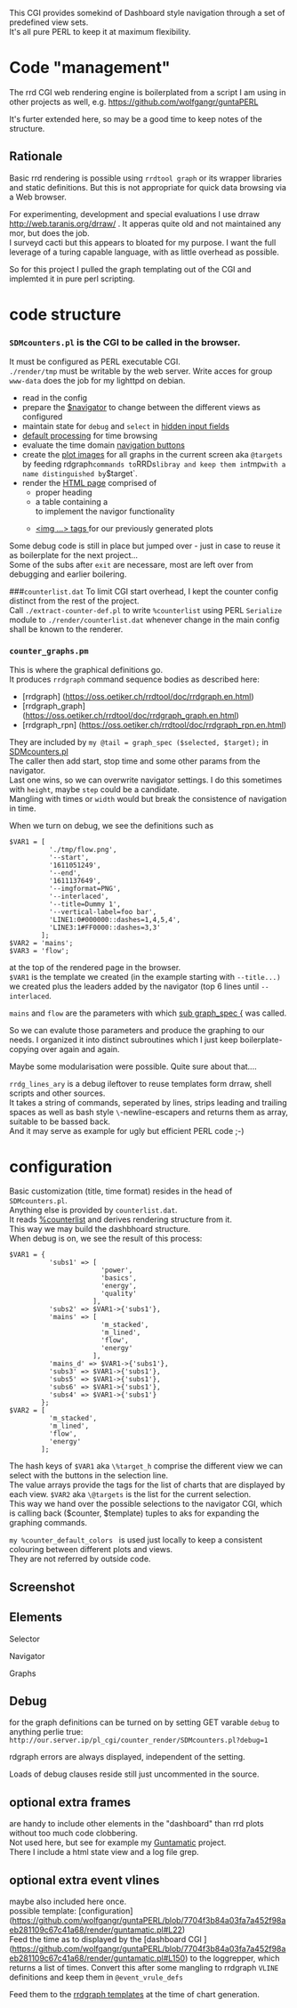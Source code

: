 This CGI provides somekind of Dashboard style navigation through a set of predefined view sets.  
It's all pure PERL to keep it at maximum flexibility.  

# Code "management"
The rrd CGI web rendering engine is boilerplated from a script I am using in other projects as well, e.g.
 https://github.com/wolfgangr/guntaPERL

It's furter extended here, so may be a good time to keep notes of the structure.

## Rationale

Basic rrd rendering is possible using `rrdtool graph` or its wrapper libraries and static definitions.
But this is not appropriate for quick data browsing via a Web browser.

For experimenting, development and special evaluations I use drraw  
http://web.taranis.org/drraw/ .
It apperas quite old and not maintained any mor, but does the job.  
I surveyd cacti but this appears to bloated for my purpose.
I want the full leverage of a turing capable language, with as little overhead as possible.

So for this project I pulled the graph templating out of the CGI and implemted it in pure perl scripting.


# code structure

### `SDMcounters.pl` is the CGI to be called in the browser.  
It must be configured as PERL executable CGI.  
`./render/tmp` must be writable by the web server. Write acces for group `www-data` does the job for my lighttpd on debian.  

* read in the config
* prepare the 
[$navigator](https://github.com/wolfgangr/SDM2rrd/blob/f9ea9867b716cba20de17324005be73ec14dc6a6/render/SDMcounters.pl#L62)
to change between the different views as configured
* maintain state for `debug` and `select` in [hidden input fields](https://github.com/wolfgangr/SDM2rrd/blob/f9ea9867b716cba20de17324005be73ec14dc6a6/render/SDMcounters.pl#L77)
* [default processing](https://github.com/wolfgangr/SDM2rrd/blob/f9ea9867b716cba20de17324005be73ec14dc6a6/render/SDMcounters.pl#L101) for time browsing
* evaluate the time domain [navigation buttons](https://github.com/wolfgangr/SDM2rrd/blob/f9ea9867b716cba20de17324005be73ec14dc6a6/render/SDMcounters.pl#L173)
* create the [plot images](https://github.com/wolfgangr/SDM2rrd/blob/f9ea9867b716cba20de17324005be73ec14dc6a6/render/SDMcounters.pl#L215) 
for all graphs in the current screen aka `@targets`
by feeding rdgraph` commands to `RRDs` libray and keep them in `tmp` with a name distinguished by `$target`.  
* render the [HTML page](https://github.com/wolfgangr/SDM2rrd/blob/f9ea9867b716cba20de17324005be73ec14dc6a6/render/SDMcounters.pl#L256) 
comprised of
  * proper heading
  * a table containing a [<form>](https://github.com/wolfgangr/SDM2rrd/blob/f9ea9867b716cba20de17324005be73ec14dc6a6/render/SDMcounters.pl#L263)
    to implement the navigor functionality
  * [<img ...> tags ](https://github.com/wolfgangr/SDM2rrd/blob/f9ea9867b716cba20de17324005be73ec14dc6a6/render/SDMcounters.pl#L332)
    for our previously generated plots
  
Some debug code is still in place but jumped over - just in case to reuse it as boilerplate for the next project...  
Some of the subs after `exit` are necessare, most are left over from debugging and earlier boilering. 



###`counterlist.dat` 
To limit CGI start overhead, I kept the counter config distinct from the rest of the project.  
Call `./extract-counter-def.pl` to write `%counterlist` using PERL `Serialize` module to `./render/counterlist.dat`
whenever change in the main config shall be known to the renderer.

### `counter_graphs.pm`
This is where the graphical definitions go.  
It produces `rrdgraph` command sequence bodies as described here:
* [rrdgraph] (https://oss.oetiker.ch/rrdtool/doc/rrdgraph.en.html)
* [rrdgraph_graph] (https://oss.oetiker.ch/rrdtool/doc/rrdgraph_graph.en.html)
* [rrdgraph_rpn] (https://oss.oetiker.ch/rrdtool/doc/rrdgraph_rpn.en.html)

They are included by `my @tail = graph_spec ($selected, $target);` in 
[SDMcounters.pl](https://github.com/wolfgangr/SDM2rrd/blob/f9ea9867b716cba20de17324005be73ec14dc6a6/render/SDMcounters.pl#L236)  
The caller then add start, stop time and some other params from the navigator.  
Last one wins, so we can overwrite navigator settings. I do this sometimes with `height`, maybe `step` could be a candidate.  
Mangling with times or `width` would but break the consistence of navigation in time.

When we turn on debug, we see the definitions such as
```
$VAR1 = [
          './tmp/flow.png',
          '--start',
          '1611051249',
          '--end',
          '1611137649',
          '--imgformat=PNG',
          '--interlaced',
          '--title=Dummy 1',
          '--vertical-label=foo bar',
          'LINE1:0#000000::dashes=1,4,5,4',
          'LINE3:1#FF0000::dashes=3,3'
        ];
$VAR2 = 'mains';
$VAR3 = 'flow';
```
at the top of the rendered page in the browser.  
`$VAR1` is the template we created (in the example starting with `--title...)` we created plus the leaders added by the navigator (top 6 lines until `--interlaced`.

`mains` and `flow` are the parameters with which 
[sub graph_spec {](https://github.com/wolfgangr/SDM2rrd/blob/f9ea9867b716cba20de17324005be73ec14dc6a6/render/counter_graphs.pm#L60)
was called.

So we can evalute those parameters and produce the graphing to our needs.
I organized it into distinct subroutines which I just keep boilerplate-copying over again and again.

Maybe some modularisation were possible. Quite sure about that....     

`rrdg_lines_ary` is a debug ileftover to reuse templates form drraw, shell scripts and other sources.  
It takes a string of commands, seperated by lines, strips leading and trailing spaces as well as bash style `\`-newline-escapers
and returns them as array, suitable to be bassed back.  
And it may serve as example for ugly but efficient PERL code ;-)  


# configuration

Basic customization (title, time format) resides in the head of `SDMcounters.pl`.  
Anything else is provided by `counterlist.dat`.  
It reads 
[%counterlist](https://github.com/wolfgangr/SDM2rrd/blob/f9ea9867b716cba20de17324005be73ec14dc6a6/render/counter_graphs.pm#L15)
 and derives rendering structure from it.  
This way we may build the dashbhoard structure.  
When debug is on, we see the result of this process:

```
$VAR1 = {
          'subs1' => [
                       'power',
                       'basics',
                       'energy',
                       'quality'
                     ],
          'subs2' => $VAR1->{'subs1'},
          'mains' => [
                       'm_stacked',
                       'm_lined',
                       'flow',
                       'energy'
                     ],
          'mains_d' => $VAR1->{'subs1'},
          'subs3' => $VAR1->{'subs1'},
          'subs5' => $VAR1->{'subs1'},
          'subs6' => $VAR1->{'subs1'},
          'subs4' => $VAR1->{'subs1'}
        };
$VAR2 = [
          'm_stacked',
          'm_lined',
          'flow',
          'energy'
        ];
```
The hash keys of `$VAR1` aka `\%target_h` comprise the different view we can select with the buttons in the selection line.  
The value arrays provide the tags for the list of charts that are displayed by each view.
`$VAR2` aka `\@targets` is the list for the current selection.  
This way we hand over the possible selections to the navigator CGI, which is calling back ($counter, $template) tuples
to aks for expanding the graphing commands.

`my %counter_default_colors ` is used just locally to keep a consistent colouring between different plots and views.  
They are not referred by outside code.



## Screenshot


## Elements

Selector

Navigator

Graphs

## Debug

for the graph definitions can be turned on by setting GET varable `debug` to anything perlie true:  
`http://our.server.ip/pl_cgi/counter_render/SDMcounters.pl?debug=1`  

rdgraph errors are always displayed, independent of the setting.

Loads of debug clauses reside still just uncommented in the source. 

## optional extra frames

are handy to include other elements in the "dashboard" than rrd plots without too much code clobbering.  
Not used here, but see for example my
[Guntamatic](https://github.com/wolfgangr/guntaPERL/blob/7704f3b84a03fa7a452f98aeb281109c67c41a68/render/guntamatic.pl#L322) 
project.  
There I include a html state view and a log file grep.  

## optional extra event vlines

maybe also included here once.  
possible template:
[configuration] (https://github.com/wolfgangr/guntaPERL/blob/7704f3b84a03fa7a452f98aeb281109c67c41a68/render/guntamatic.pl#L22)  
Feed the time as to displayed by the [dashboard CGI ] (https://github.com/wolfgangr/guntaPERL/blob/7704f3b84a03fa7a452f98aeb281109c67c41a68/render/guntamatic.pl#L150)
to the loggrepper, which returns a list of times. Convert this after some mangling to rrdgraph `VLINE` definitions and keep them in `@event_vrule_defs`

Feed them to the [rrdgraph templates](https://github.com/wolfgangr/guntaPERL/blob/7704f3b84a03fa7a452f98aeb281109c67c41a68/render/guntamatic.pl#L221)
at the time of chart generation.



